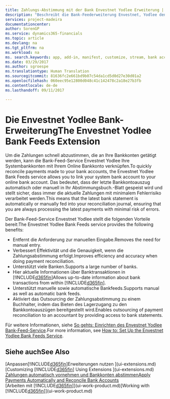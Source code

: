 ```yaml
---
title: Zahlungs-Abstimmung mit der Bank Envestnet Yodlee Erweiterung | Microsoft Docs
description: "Beschreibt die Bank-Feederweiterung Envestnet, Yodlee den Verknüpfungen für Bankkonten sodass Sie schnell und Zahlungen zu entschädigen können."
services: project-madeira
documentationcenter: 
author: SorenGP
ms.service: dynamics365-financials
ms.topic: article
ms.devlang: na
ms.tgt_pltfrm: na
ms.workload: na
ms. search.keywords: app, add-in, manifest, customize, stream, bank account link
ms.date: 03/29/2017
ms.author: sgroespe
ms.translationtype: Human Translation
ms.sourcegitcommit: 81636fc2e661bd9b07c54da1cd5d0d27e30d01a2
ms.openlocfilehash: 060eec95e12800d048c41c142478c2a18e27b3fb
ms.contentlocale: de-de
ms.lasthandoff: 09/11/2017

---
```

# <a name="the-envestnet-yodlee-bank-feeds-extension"></a><span data-ttu-id="0eaaf-103">Die Envestnet Yodlee Bank-Erweiterung</span><span class="sxs-lookup"><span data-stu-id="0eaaf-103">The Envestnet Yodlee Bank Feeds Extension</span></span>
<span data-ttu-id="0eaaf-104">Um die Zahlungen schnell abzustimmen, die an Ihre Bankkonten getätigt werden, kann die Bank-Feed-Service Envestnet Yodlee Ihre Systembankkonten mit Ihrem Online Bankkonto verknüpfen.</span><span class="sxs-lookup"><span data-stu-id="0eaaf-104">To quickly reconcile payments made to your bank accounts, the Envestnet Yodlee Bank Feeds service allows you to link your system bank account to your online bank account.</span></span> <span data-ttu-id="0eaaf-105">Das bedeutet, dass der letzte Bankkontoauszug automatisch oder manuell in Ihr Abstimmungsbuch.-Blatt gespeist wird und stellt sicher, dass immer die aktuelle Zahlungen mit minimalem Fehlerrisiko verarbeitet werden.</span><span class="sxs-lookup"><span data-stu-id="0eaaf-105">This means that the latest bank statement is automatically or manually fed into your reconciliation journal, ensuring that you are always processing the latest payments with minimal risk of errors.</span></span>

<span data-ttu-id="0eaaf-106">Der Bank-Feed-Service Envestnet Yodlee stellt die folgenden Vorteile bereit:</span><span class="sxs-lookup"><span data-stu-id="0eaaf-106">The Envestnet Yodlee Bank Feeds service provides the following benefits:</span></span>

* <span data-ttu-id="0eaaf-107">Entfernt die Anforderung zur manuellen Eingabe.</span><span class="sxs-lookup"><span data-stu-id="0eaaf-107">Removes the need for manual entry.</span></span>
* <span data-ttu-id="0eaaf-108">Verbessert Effektivität und die Genauigkeit, wenn die Zahlungsabstimmung erfolgt.</span><span class="sxs-lookup"><span data-stu-id="0eaaf-108">Improves efficiency and accuracy when doing payment reconciliation.</span></span>
* <span data-ttu-id="0eaaf-109">Unterstützt viele Banken.</span><span class="sxs-lookup"><span data-stu-id="0eaaf-109">Supports a large number of banks.</span></span>
* <span data-ttu-id="0eaaf-110">Hier aktuelle Informationen über Banktransaktionen in [!INCLUDE[d365fin](includes/d365fin_md.md)]</span><span class="sxs-lookup"><span data-stu-id="0eaaf-110">Allows up-to-date information about bank transactions from within [!INCLUDE[d365fin](includes/d365fin_md.md)].</span></span>
* <span data-ttu-id="0eaaf-111">Unterstützt manuelle sowie automatische Bankfeeds.</span><span class="sxs-lookup"><span data-stu-id="0eaaf-111">Supports manual as well as automatic bank feeds.</span></span>
* <span data-ttu-id="0eaaf-112">Aktiviert das Outsourcing der Zahlungsabstimmung zu einem Buchhalter, indem das Bieten des Lagerzugang zu den Bankkontoauszügen bereitgestellt wird.</span><span class="sxs-lookup"><span data-stu-id="0eaaf-112">Enables outsourcing of payment reconciliation to an accountant by providing access to bank statements.</span></span>

<span data-ttu-id="0eaaf-113">Für weitere Informationen, siehe [So gehts: Einrichten des Envestnet Yodlee Bank-Feed-Service](bank-how-setup-bank-statement-service.md).</span><span class="sxs-lookup"><span data-stu-id="0eaaf-113">For more information, see [How to: Set Up the Envestnet Yodlee Bank Feeds Service](bank-how-setup-bank-statement-service.md).</span></span>

## <a name="see-also"></a><span data-ttu-id="0eaaf-114">Siehe auch</span><span class="sxs-lookup"><span data-stu-id="0eaaf-114">See Also</span></span>
<span data-ttu-id="0eaaf-115">[Anpassen[!INCLUDE[d365fin](includes/d365fin_md.md)]Erweiterungen nutzen ](ui-extensions.md)  </span><span class="sxs-lookup"><span data-stu-id="0eaaf-115">[Customizing [!INCLUDE[d365fin](includes/d365fin_md.md)] Using Extensions ](ui-extensions.md)  </span></span>  
[<span data-ttu-id="0eaaf-116">Zahlungen automatisch vornehmen und Bankkonten abstimmen</span><span class="sxs-lookup"><span data-stu-id="0eaaf-116">Apply Payments Automatically and Reconcile Bank Accounts</span></span>](receivables-apply-payments-auto-reconcile-bank-accounts.md)  
<span data-ttu-id="0eaaf-117">[Arbeiten mit [!INCLUDE[d365fin](includes/d365fin_md.md)]](ui-work-product.md)</span><span class="sxs-lookup"><span data-stu-id="0eaaf-117">[Working with [!INCLUDE[d365fin](includes/d365fin_md.md)]](ui-work-product.md)</span></span>

